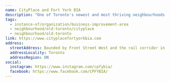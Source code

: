 ```yaml
---
name: CityPlace and Fort York BIA
description: "One of Toronto's newest and most thriving neighbourhoods. Established in 2016, the BIA includes restaurants and cafes, retail shops, and professional and personal service-providing businesses."
tags:
  - instance-of/organization/business-improvement-area
  - neighbourhood/old-toronto/cityplace
  - neighbourhood/old-toronto
link: https://www.cityplacefortyorkbia.com
address:
  streetAddress: Bounded by Front Street West and the rail corridor in the north, Lake Shore Boulevard in the south, Spadina Avenue in the east, and Strachan Avenue in the west
  addressLocality: Toronto
  addressRegion: ON
social:
  instagram: https://www.instagram.com/cpfybia/
  facebook: https://www.facebook.com/CPFYBIA/
---
```

